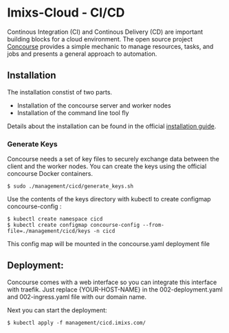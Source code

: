 # Imixs-Cloud - CI/CD

Continous Integration (CI) and Continous Delivery (CD) are important building blocks for a cloud environment.
The open source project [Concourse](https://concourse-ci.org/) provides a simple mechanic to manage resources, tasks, and jobs and presents a general approach to automation.



## Installation

The installation constist of two parts. 

 - Installation of the concourse server and worker nodes
 - Installation of the command line tool fly
 
Details about the installation can be found in the official [installation guide](https://concourse-ci.org/install.html).

### Generate Keys

Concourse needs a set of key files to securely exchange data between the client and the worker nodes.
You can create the keys using the official concourse Docker containers. 

	
	$ sudo ./management/cicd/generate_keys.sh
	

Use the contents of the keys directory with kubectl to create configmap concourse-config :


	$ kubectl create namespace cicd
	$ kubectl create configmap concourse-config --from-file=./management/cicd/keys -n cicd
	
This config map will be mounted in the concourse.yaml deployment file


## Deployment: 

Concourse comes with a web interface so you can integrate this interface with traefik. Just replace {YOUR-HOST-NAME} in the 002-deployment.yaml and 002-ingress.yaml file with our domain name.

Next you can start the deployment:

	$ kubectl apply -f management/cicd.imixs.com/
	
	